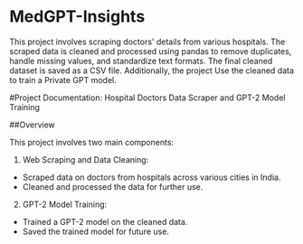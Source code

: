 # MedGPT-Insights
This project involves scraping doctors' details from various hospitals.  The scraped data is cleaned and processed using pandas to remove duplicates, handle missing values, and standardize text formats. The final cleaned dataset is saved as a CSV file. Additionally, the project Use the cleaned data to train a Private GPT model.

#Project Documentation: Hospital Doctors Data Scraper and GPT-2 Model Training

##Overview

This project involves two main components:

1. Web Scraping and Data Cleaning:
- Scraped data on doctors from hospitals across various cities in India.
- Cleaned and processed the data for further use.

2. GPT-2 Model Training:
- Trained a GPT-2 model on the cleaned data.
- Saved the trained model for future use.
